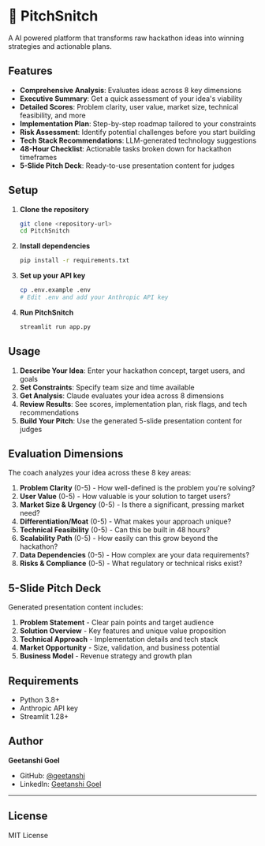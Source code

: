 # 🎯 PitchSnitch

A AI powered platform that transforms raw hackathon ideas into winning strategies and actionable plans.

## Features

- **Comprehensive Analysis**: Evaluates ideas across 8 key dimensions
- **Executive Summary**: Get a quick assessment of your idea's viability
- **Detailed Scores**: Problem clarity, user value, market size, technical feasibility, and more
- **Implementation Plan**: Step-by-step roadmap tailored to your constraints
- **Risk Assessment**: Identify potential challenges before you start building
- **Tech Stack Recommendations**: LLM-generated technology suggestions
- **48-Hour Checklist**: Actionable tasks broken down for hackathon timeframes
- **5-Slide Pitch Deck**: Ready-to-use presentation content for judges

## Setup

1. **Clone the repository**
   ```bash
   git clone <repository-url>
   cd PitchSnitch
   ```

2. **Install dependencies**
   ```bash
   pip install -r requirements.txt
   ```

3. **Set up your API key**
   ```bash
   cp .env.example .env
   # Edit .env and add your Anthropic API key
   ```

4. **Run PitchSnitch**
   ```bash
   streamlit run app.py
   ```

## Usage

1. **Describe Your Idea**: Enter your hackathon concept, target users, and goals
2. **Set Constraints**: Specify team size and time available
3. **Get Analysis**: Claude evaluates your idea across 8 dimensions
4. **Review Results**: See scores, implementation plan, risk flags, and tech recommendations
5. **Build Your Pitch**: Use the generated 5-slide presentation content for judges

## Evaluation Dimensions

The coach analyzes your idea across these 8 key areas:

1. **Problem Clarity** (0-5) - How well-defined is the problem you're solving?
2. **User Value** (0-5) - How valuable is your solution to target users?
3. **Market Size & Urgency** (0-5) - Is there a significant, pressing market need?
4. **Differentiation/Moat** (0-5) - What makes your approach unique?
5. **Technical Feasibility** (0-5) - Can this be built in 48 hours?
6. **Scalability Path** (0-5) - How easily can this grow beyond the hackathon?
7. **Data Dependencies** (0-5) - How complex are your data requirements?
8. **Risks & Compliance** (0-5) - What regulatory or technical risks exist?

## 5-Slide Pitch Deck

Generated presentation content includes:
1. **Problem Statement** - Clear pain points and target audience
2. **Solution Overview** - Key features and unique value proposition  
3. **Technical Approach** - Implementation details and tech stack
4. **Market Opportunity** - Size, validation, and business potential
5. **Business Model** - Revenue strategy and growth plan

## Requirements

- Python 3.8+
- Anthropic API key
- Streamlit 1.28+

## Author

**Geetanshi Goel**
- GitHub: [@geetanshi](https://github.com/geetanshi0205)
- LinkedIn: [Geetanshi Goel](https://www.linkedin.com/in/geetanshi-goel-49ba5832b/)

---

## License

MIT License
